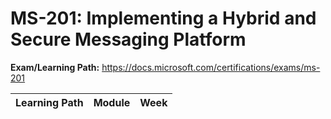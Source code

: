 # MS-201: Implementing a Hybrid and Secure Messaging Platform

**Exam/Learning Path:** https://docs.microsoft.com/certifications/exams/ms-201

| **Learning Path** | **Module** | **Week** |
|-|-|-|
